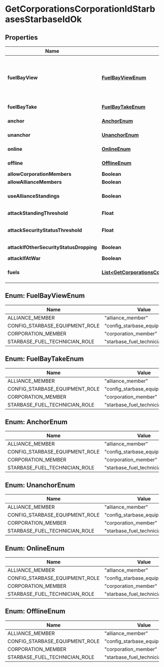 
# GetCorporationsCorporationIdStarbasesStarbaseIdOk

## Properties
Name | Type | Description | Notes
------------ | ------------- | ------------- | -------------
**fuelBayView** | [**FuelBayViewEnum**](#FuelBayViewEnum) | Who can view the starbase (POS)&#39;s fule bay. Characters either need to have required role or belong to the starbase (POS) owner&#39;s corporation or alliance, as described by the enum, all other access settings follows the same scheme | 
**fuelBayTake** | [**FuelBayTakeEnum**](#FuelBayTakeEnum) | Who can take fuel blocks out of the starbase (POS)&#39;s fuel bay | 
**anchor** | [**AnchorEnum**](#AnchorEnum) | Who can anchor starbase (POS) and its structures | 
**unanchor** | [**UnanchorEnum**](#UnanchorEnum) | Who can unanchor starbase (POS) and its structures | 
**online** | [**OnlineEnum**](#OnlineEnum) | Who can online starbase (POS) and its structures | 
**offline** | [**OfflineEnum**](#OfflineEnum) | Who can offline starbase (POS) and its structures | 
**allowCorporationMembers** | **Boolean** | allow_corporation_members boolean | 
**allowAllianceMembers** | **Boolean** | allow_alliance_members boolean | 
**useAllianceStandings** | **Boolean** | True if the starbase (POS) is using alliance standings, otherwise using corporation&#39;s | 
**attackStandingThreshold** | **Float** | Starbase (POS) will attack if target&#39;s standing is lower than this value |  [optional]
**attackSecurityStatusThreshold** | **Float** | Starbase (POS) will attack if target&#39;s security standing is lower than this value |  [optional]
**attackIfOtherSecurityStatusDropping** | **Boolean** | attack_if_other_security_status_dropping boolean | 
**attackIfAtWar** | **Boolean** | attack_if_at_war boolean | 
**fuels** | [**List&lt;GetCorporationsCorporationIdStarbasesStarbaseIdFuel&gt;**](GetCorporationsCorporationIdStarbasesStarbaseIdFuel.md) | Fuel blocks and other things that will be consumed when operating a starbase (POS) |  [optional]


<a name="FuelBayViewEnum"></a>
## Enum: FuelBayViewEnum
Name | Value
---- | -----
ALLIANCE_MEMBER | &quot;alliance_member&quot;
CONFIG_STARBASE_EQUIPMENT_ROLE | &quot;config_starbase_equipment_role&quot;
CORPORATION_MEMBER | &quot;corporation_member&quot;
STARBASE_FUEL_TECHNICIAN_ROLE | &quot;starbase_fuel_technician_role&quot;


<a name="FuelBayTakeEnum"></a>
## Enum: FuelBayTakeEnum
Name | Value
---- | -----
ALLIANCE_MEMBER | &quot;alliance_member&quot;
CONFIG_STARBASE_EQUIPMENT_ROLE | &quot;config_starbase_equipment_role&quot;
CORPORATION_MEMBER | &quot;corporation_member&quot;
STARBASE_FUEL_TECHNICIAN_ROLE | &quot;starbase_fuel_technician_role&quot;


<a name="AnchorEnum"></a>
## Enum: AnchorEnum
Name | Value
---- | -----
ALLIANCE_MEMBER | &quot;alliance_member&quot;
CONFIG_STARBASE_EQUIPMENT_ROLE | &quot;config_starbase_equipment_role&quot;
CORPORATION_MEMBER | &quot;corporation_member&quot;
STARBASE_FUEL_TECHNICIAN_ROLE | &quot;starbase_fuel_technician_role&quot;


<a name="UnanchorEnum"></a>
## Enum: UnanchorEnum
Name | Value
---- | -----
ALLIANCE_MEMBER | &quot;alliance_member&quot;
CONFIG_STARBASE_EQUIPMENT_ROLE | &quot;config_starbase_equipment_role&quot;
CORPORATION_MEMBER | &quot;corporation_member&quot;
STARBASE_FUEL_TECHNICIAN_ROLE | &quot;starbase_fuel_technician_role&quot;


<a name="OnlineEnum"></a>
## Enum: OnlineEnum
Name | Value
---- | -----
ALLIANCE_MEMBER | &quot;alliance_member&quot;
CONFIG_STARBASE_EQUIPMENT_ROLE | &quot;config_starbase_equipment_role&quot;
CORPORATION_MEMBER | &quot;corporation_member&quot;
STARBASE_FUEL_TECHNICIAN_ROLE | &quot;starbase_fuel_technician_role&quot;


<a name="OfflineEnum"></a>
## Enum: OfflineEnum
Name | Value
---- | -----
ALLIANCE_MEMBER | &quot;alliance_member&quot;
CONFIG_STARBASE_EQUIPMENT_ROLE | &quot;config_starbase_equipment_role&quot;
CORPORATION_MEMBER | &quot;corporation_member&quot;
STARBASE_FUEL_TECHNICIAN_ROLE | &quot;starbase_fuel_technician_role&quot;



